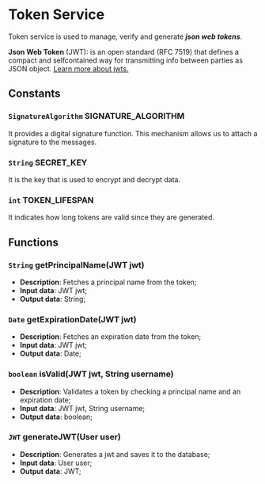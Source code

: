 # Token Service
Token service is used to manage, verify and generate ***json web tokens***.

**Json Web Token** (JWT): is an open standard (RFC 7519) that defines a compact and selfcontained way for transmitting info between parties as JSON object. [Learn more about jwts.](https://jwt.io/introduction)

## Constants

### `SignatureAlgorithm` SIGNATURE_ALGORITHM
It provides a digital signature function. This mechanism allows us to attach a signature to the messages.

### `String` SECRET_KEY
It is the key that is used to encrypt and decrypt data.

### `int` TOKEN_LIFESPAN
It indicates how long tokens are valid since they are generated.

## Functions

### `String` getPrincipalName(JWT jwt)
- **Description**: Fetches a principal name from the token;
- **Input data**: JWT jwt;
- **Output data**: String;

### `Date` getExpirationDate(JWT jwt)
- **Description**: Fetches an expiration date from the token;
- **Input data**: JWT jwt;
- **Output data**: Date;

### `boolean` isValid(JWT jwt, String username)
- **Description**: Validates a token by checking a principal name and an expiration date;
- **Input data**: JWT jwt, String username;
- **Output data**: boolean;

### `JWT` generateJWT(User user)
- **Description**: Generates a jwt and saves it to the database;
- **Input data**: User user;
- **Output data**: JWT;